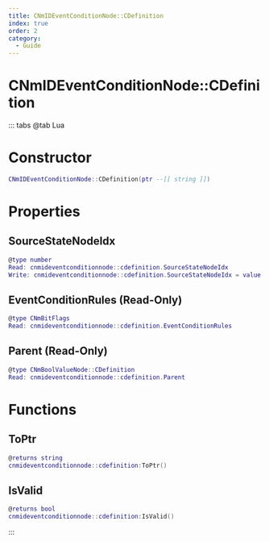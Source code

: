 ```yaml
---
title: CNmIDEventConditionNode::CDefinition
index: true
order: 2
category:
  - Guide
---
```


# CNmIDEventConditionNode::CDefinition

::: tabs
@tab Lua
# Constructor
```lua
CNmIDEventConditionNode::CDefinition(ptr --[[ string ]])
```
# Properties
## SourceStateNodeIdx 
```lua
@type number
Read: cnmideventconditionnode::cdefinition.SourceStateNodeIdx
Write: cnmideventconditionnode::cdefinition.SourceStateNodeIdx = value
```
## EventConditionRules (Read-Only)
```lua
@type CNmBitFlags
Read: cnmideventconditionnode::cdefinition.EventConditionRules
```
## Parent (Read-Only)
```lua
@type CNmBoolValueNode::CDefinition
Read: cnmideventconditionnode::cdefinition.Parent
```
# Functions
## ToPtr
```lua
@returns string
cnmideventconditionnode::cdefinition:ToPtr()
```
## IsValid
```lua
@returns bool
cnmideventconditionnode::cdefinition:IsValid()
```

:::
